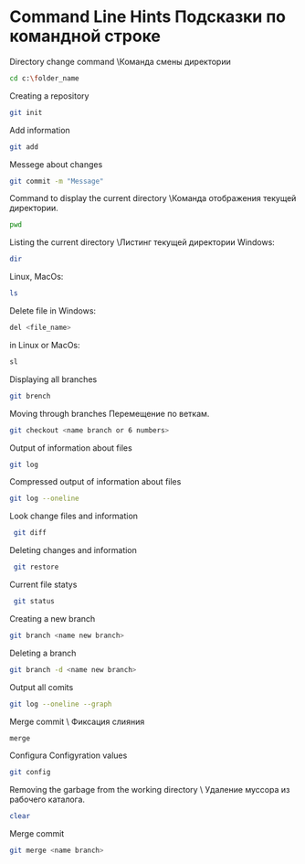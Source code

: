 # Command Line Hints Подсказки по командной строке 

Directory change command \\Команда смены директории 
```sh
cd c:\folder_name
```
Creating a repository
```sh
git init
```
Add information
 ```sh 
 git add
 ```

Messege about changes
 ```sh
 git commit -m "Message"
 ```

Command to display the current directory \\Команда отображения текущей директории.
```sh
pwd
```

Listing the current directory \\Листинг текущей директории
Windows:
``` sh
dir
```
Linux, MacOs:
``` sh
ls
```
Delete file in Windows:
``` sh
del <file_name>
```
in Linux or MacOs:
```sh
sl
```
Displaying all branches 
```sh
git brench 
```
Moving through branches Перемещение по веткам.
```sh
git checkout <name branch or 6 numbers>
```

Output of information about files
 ```sh
 git log
```
 Compressed output of information about files 
 ```sh
 git log --oneline
 ```
 Look change files and information
```sh
 git diff
 ```
Deleting changes and information
```sh
 git restore
 ```
Current file statys 
```sh
 git status
 ```
Creating a new branch
```sh
git branch <name new branch>
```
Deleting a branch
```sh
git branch -d <name new branch>
```
Output all comits
```sh
git log --oneline --graph
```
Merge commit \\ Фиксация слияния
```sh
merge
```
Configura Configyration values
```sh
git config
```
Removing the garbage from the working directory \\ Удаление муссора из рабочего каталога.
```sh
clear
```
Merge commit 
```sh
git merge <name branch>
```
